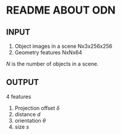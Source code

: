 # README ABOUT ODN

## INPUT

1.   Object images in a scene Nx3x256x256
2.   Geometry features NxNx64

$N$ is the number of objects in a scene.

## OUTPUT

4 features

1.   Projection offset $\delta$
2.   distance $d$
3.   orientation $\theta$
4.   size $s$
